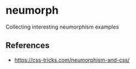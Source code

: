 # neumorph

Collecting interesting neumorphism examples

## References

- https://css-tricks.com/neumorphism-and-css/